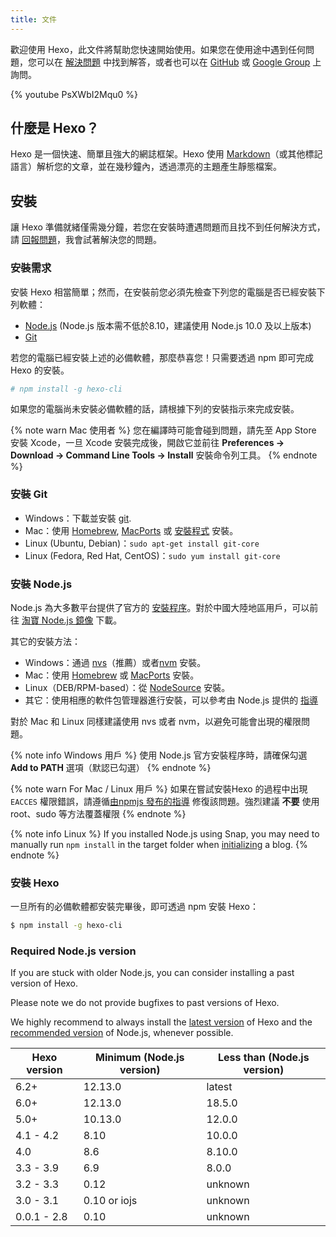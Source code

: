 ```yaml
---
title: 文件
---
```

歡迎使用 Hexo，此文件將幫助您快速開始使用。如果您在使用途中遇到任何問題，您可以在 [解決問題](troubleshooting.html) 中找到解答，或者也可以在 [GitHub](https://github.com/hexojs/hexo/issues) 或 [Google Group](https://groups.google.com/group/hexo) 上詢問。

{% youtube PsXWbI2Mqu0 %}

## 什麼是 Hexo？

Hexo 是一個快速、簡單且強大的網誌框架。Hexo 使用 [Markdown](http://daringfireball.net/projects/markdown/)（或其他標記語言）解析您的文章，並在幾秒鐘內，透過漂亮的主題產生靜態檔案。

## 安裝

讓 Hexo 準備就緒僅需幾分鐘，若您在安裝時遭遇問題而且找不到任何解決方式，請 [回報問題](https://github.com/hexojs/hexo/issues)，我會試著解決您的問題。

### 安裝需求

安裝 Hexo 相當簡單；然而，在安裝前您必須先檢查下列您的電腦是否已經安裝下列軟體：

- [Node.js](http://nodejs.org/) (Node.js 版本需不低於8.10，建議使用 Node.js 10.0 及以上版本)
- [Git](http://git-scm.com/)

若您的電腦已經安裝上述的必備軟體，那麼恭喜您！只需要透過 npm 即可完成 Hexo 的安裝。

``` bash
# npm install -g hexo-cli
```

如果您的電腦尚未安裝必備軟體的話，請根據下列的安裝指示來完成安裝。

{% note warn Mac 使用者 %}
您在編譯時可能會碰到問題，請先至 App Store 安裝 Xcode，一旦 Xcode 安裝完成後，開啟它並前往 **Preferences -> Download -> Command Line Tools -> Install** 安裝命令列工具。
{% endnote %}

### 安裝 Git

- Windows：下載並安裝 [git](https://git-scm.com/download/win).
- Mac：使用 [Homebrew](http://mxcl.github.com/homebrew/), [MacPorts](http://www.macports.org/) 或 [安裝程式](http://sourceforge.net/projects/git-osx-installer/) 安裝。
- Linux (Ubuntu, Debian)：`sudo apt-get install git-core`
- Linux (Fedora, Red Hat, CentOS)：`sudo yum install git-core`

### 安裝 Node.js

Node.js 為大多數平台提供了官方的 [安裝程序](https://nodejs.org/en/download/)。對於中國大陸地區用戶，可以前往 [淘寶 Node.js 鏡像](https://npm.taobao.org/mirrors/node) 下載。

其它的安裝方法：

- Windows：通過 [nvs](https://github.com/jasongin/nvs/)（推薦）或者[nvm](https://github.com/nvm-sh/nvm) 安裝。
- Mac：使用 [Homebrew](https://brew.sh/) 或 [MacPorts](http://www.macports.org/) 安裝。
- Linux（DEB/RPM-based）：從 [NodeSource](https://github.com/nodesource/distributions) 安裝。
- 其它：使用相應的軟件包管理器進行安裝，可以參考由 Node.js 提供的 [指導](https://nodejs.org/en/download/package-manager/)

對於 Mac 和 Linux 同樣建議使用 nvs 或者 nvm，以避免可能會出現的權限問題。

{% note info Windows 用戶 %}
使用 Node.js 官方安裝程序時，請確保勾選 **Add to PATH** 選項（默認已勾選）
{% endnote %}

{% note warn For Mac / Linux 用戶 %}
如果在嘗試安裝Hexo 的過程中出現`EACCES` 權限錯誤，請遵循[由npmjs 發布的指導](https://docs.npmjs.com/resolving-eacces-permissions-errors-when-installing-packages-globally ) 修復該問題。強烈建議 **不要** 使用 root、sudo 等方法覆蓋權限
{% endnote %}

{% note info Linux %}
If you installed Node.js using Snap, you may need to manually run `npm install` in the target folder when [initializing](/docs/commands#init) a blog.
{% endnote %}

### 安裝 Hexo

一旦所有的必備軟體都安裝完畢後，即可透過 npm 安裝 Hexo：

``` bash
$ npm install -g hexo-cli
```

### Required Node.js version

If you are stuck with older Node.js, you can consider installing a past version of Hexo.

Please note we do not provide bugfixes to past versions of Hexo.

We highly recommend to always install the [latest version](https://www.npmjs.com/package/hexo?activeTab=versions) of Hexo and the [recommended version](#安裝需求) of Node.js, whenever possible.

Hexo version | Minimum (Node.js version) | Less than (Node.js version)
--- | --- | ---
6.2+ | 12.13.0 | latest
6.0+ | 12.13.0 | 18.5.0
5.0+ | 10.13.0 | 12.0.0
4.1 - 4.2 | 8.10 | 10.0.0
4.0 | 8.6 | 8.10.0
3.3 - 3.9 | 6.9 | 8.0.0
3.2 - 3.3 | 0.12 | unknown
3.0 - 3.1 | 0.10 or iojs | unknown
0.0.1 - 2.8 | 0.10 | unknown
